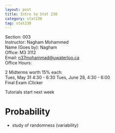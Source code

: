 ```yaml
---
layout: post
title: Intro to Stat 230
category: stat230
tag: stat230
---
```


Section: 003  
Instructor: Nagham Mohammed  
Name (Goes by): Nagham  
Office: M3 3112  
Email: n37mohammad@uwaterloo.ca  
Office Hours:  

2 Midterms worth 15% each: <br>
Tues, May 31 4:30 - 6:30
Tues, June 28, 4:30 - 6:00
<br>
Final Exam
iClicker

Tutorials start next week

# Probability
- study of randomness (variability)
